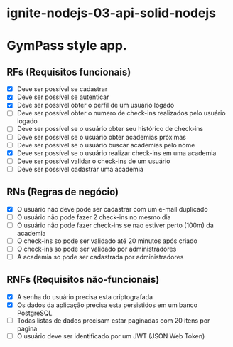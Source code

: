 # ignite-nodejs-03-api-solid-nodejs

# GymPass style app.

## RFs (Requisitos funcionais)

- [x] Deve ser possível se cadastrar
- [x] Deve ser possível se autenticar
- [x] Deve ser possível obter o perfil de um usuário logado
- [ ] Deve ser possível obter o numero de check-ins realizados pelo usuário logado
- [ ] Deve ser possível se o usuário obter seu histórico de check-ins
- [ ] Deve ser possível se o usuário obter academias próximas
- [ ] Deve ser possível se o usuário buscar academias pelo nome
- [x] Deve ser possível se o usuário realizar check-ins em uma academia
- [ ] Deve ser possível validar o check-ins de um usuário
- [ ] Deve ser possível cadastrar uma academia

## RNs (Regras de negócio)

- [x] O usuário não deve pode ser cadastrar com um e-mail duplicado
- [ ] O usuário não pode fazer 2 check-ins no mesmo dia
- [ ] O usuário não pode fazer check-ins se nao estiver perto (100m) da academia
- [ ] O check-ins so pode ser validado até 20 minutos após criado
- [ ] O check-ins so pode ser validado por administradores
- [ ] A academia so pode ser cadastrada por administradores

## RNFs (Requisitos não-funcionais)

- [x] A senha do usuário precisa esta criptografada
- [x] Os dados da aplicação precisa esta persistidos em um banco PostgreSQL
- [ ] Todas listas de dados precisam estar paginadas com 20 itens por pagina
- [ ] O usuário deve ser identificado por um JWT (JSON Web Token)
